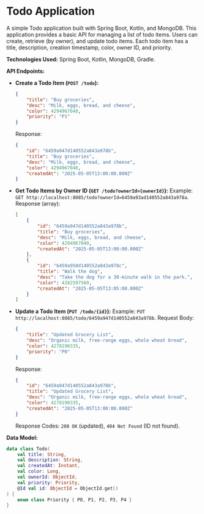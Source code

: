 # Todo Application

A simple Todo application built with Spring Boot, Kotlin, and MongoDB. This application provides a basic API for managing a list of todo items. Users can create, retrieve (by owner), and update todo items. Each todo item has a title, description, creation timestamp, color, owner ID, and priority.

**Technologies Used:** Spring Boot, Kotlin, MongoDB, Gradle.

**API Endpoints:**

* **Create a Todo Item (`POST /todo`):**
    ```json
    {
        "title": "Buy groceries",
        "desc": "Milk, eggs, bread, and cheese",
        "color": 4294967040,
        "priority": "P1"
    }
    ```
    Response:
    ```json
    {
        "id": "6459a947d140552a843a978b",
        "title": "Buy groceries",
        "desc": "Milk, eggs, bread, and cheese",
        "color": 4294967040,
        "createdAt": "2025-05-05T13:00:00.000Z"
    }
    ```
* **Get Todo Items by Owner ID (`GET /todo?ownerId={ownerId}`):** Example: `GET http://localhost:8085/todo?ownerId=6459a93ad140552a843a978a`. Response (array):
    ```json
    [
        {
            "id": "6459a947d140552a843a978b",
            "title": "Buy groceries",
            "desc": "Milk, eggs, bread, and cheese",
            "color": 4294967040,
            "createdAt": "2025-05-05T13:00:00.000Z"
        },
        {
            "id": "6459a950d140552a843a978c",
            "title": "Walk the dog",
            "desc": "Take the dog for a 30-minute walk in the park.",
            "color": 4282597560,
            "createdAt": "2025-05-05T13:05:00.000Z"
        }
    ]
    ```
* **Update a Todo Item (`PUT /todo/{id}`):** Example: `PUT http://localhost:8085/todo/6459a947d140552a843a978b`. Request Body:
    ```json
    {
        "title": "Updated Grocery List",
        "desc": "Organic milk, free-range eggs, whole wheat bread",
        "color": 4278190335,
        "priority": "P0"
    }
    ```
    Response:
    ```json
    {
        "id": "6459a947d140552a843a978b",
        "title": "Updated Grocery List",
        "desc": "Organic milk, free-range eggs, whole wheat bread",
        "color": 4278190335,
        "createdAt": "2025-05-05T13:00:00.000Z"
    }
    ```
    Response Codes: `200 OK` (updated), `404 Not Found` (ID not found).

**Data Model:**
```kotlin
data class Todo(
    val title: String,
    val description: String,
    val createdAt: Instant,
    val color: Long,
    val ownerId: ObjectId,
    val priority: Priority,
    @Id val id: ObjectId = ObjectId.get()
) {
    enum class Priority { PO, P1, P2, P3, P4 }
}
